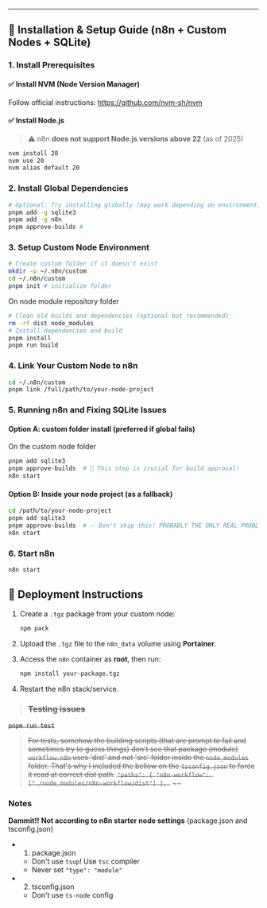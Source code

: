 ---

## 🔧 Installation & Setup Guide (n8n + Custom Nodes + SQLite)

### 1. Install Prerequisites

#### ✅ Install NVM (Node Version Manager)
Follow official instructions: https://github.com/nvm-sh/nvm

#### ✅ Install Node.js
> ⚠️ n8n **does not support Node.js versions above 22** (as of 2025)



```bash
nvm install 20
nvm use 20
nvm alias default 20
```

### 2. Install Global Dependencies

```bash
# Optional: Try installing globally (may work depending on environment)
pnpm add -g sqlite3
pnpm add -g n8n
pnpm approve-builds # 
```

### 3. Setup Custom Node Environment

```bash
# Create custom folder if it doesn't exist
mkdir -p ~/.n8n/custom
cd ~/.n8n/custom
pnpm init # initialize folder
``` 

On node module repository folder

```bash
# Clean old builds and dependencies (optional but recommended)
rm -rf dist node_modules
# Install dependencies and build
pnpm install
pnpm run build
```

### 4. Link Your Custom Node to n8n

```bash
cd ~/.n8n/custom
pnpm link /full/path/to/your-node-project
```

### 5. Running n8n and Fixing SQLite Issues 

#### Option A: custom folder install (preferred if global fails)

On the custom node folder

```bash
pnpm add sqlite3
pnpm approve-builds  # 🧠 This step is crucial for build approval!
n8n start
```

#### Option B: Inside your node project (as a fallback)

```bash
cd /path/to/your-node-project
pnpm add sqlite3
pnpm approve-builds  # ✅ Don't skip this! PROBABLY THE ONLY REAL PROBLEM!
n8n start
```

### 6. Start n8n

```bash
n8n start
```

## 🚀 Deployment Instructions

1. Create a `.tgz` package from your custom node:
   ```bash
   npm pack
   ```

2. Upload the `.tgz` file to the `n8n_data` volume using **Portainer**.

3. Access the `n8n` container as **root**, then run:
   ```bash
   npm install your-package.tgz
   ```

4. Restart the n8n stack/service.


>### ~~Testing issues~~ 
> 
~~`pnpm run test`~~
> ~~For tests, somehow the building scripts (that are prompt to fail and sometimes try to guess things) 
don't see that package (module) `workflow-n8n` uses 'dist' and not 'src' folder inside the `node_modules` folder. 
That's why I included the bellow on the `tsconfig.json` to force it read at correct dist path.~~
~~`"paths": {
      "n8n-workflow": ["./node_modules/n8n-workflow/dist"]
    },
`~~
~~

### Notes

**Dammit!!**
**Not according to n8n starter node settings** (package.json and tsconfig.json) 
- 1. package.json
  - Don't use `tsup`! Use `tsc` compiler
  - Never set `"type": "module"`
- 2. tsconfig.json
  - Don't use `ts-node` config